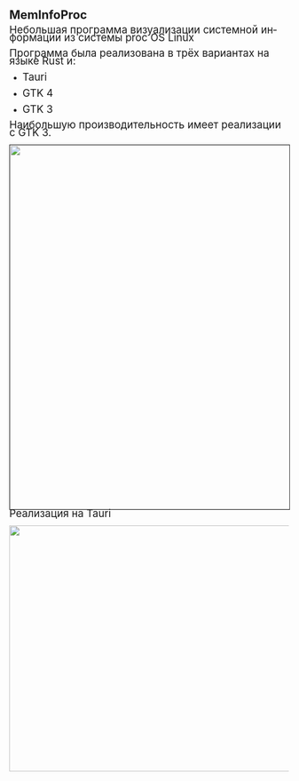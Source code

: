 <!DOCTYPE html>
<html>
<head>
	<meta http-equiv="content-type" content="text/html; charset=utf-8"/>
	<title></title>
	<meta name="generator" content="LibreOffice 7.3.7.2 (Linux)"/>
	<meta name="created" content="2023-02-07T18:27:29.854149334"/>
	<meta name="changed" content="2023-02-07T18:49:27.241134537"/>
	<style type="text/css">
		@page { size: 21cm 29.7cm; margin: 2cm }
		p { line-height: 115%; margin-bottom: 0.25cm; background: transparent }
		a:link { color: #000080; so-language: zxx; text-decoration: underline }
		a:visited { color: #800000; so-language: zxx; text-decoration: underline }
	</style>
</head>
<body lang="ru-RU" link="#000080" vlink="#800000" dir="ltr"><p style="line-height: 100%; margin-bottom: 0cm">
<font size="4" style="font-size: 16pt"><b>MemInfoProc</b></font></p>
<p style="font-weight: normal; line-height: 100%; margin-bottom: 0cm">
<font size="4" style="font-size: 14pt">Небольшая программа
визуализации системной информации из
системы proc OS Linux</font></p>
<p style="font-weight: normal; line-height: 100%; margin-bottom: 0cm">
<font size="4" style="font-size: 14pt">Программа была
реализована в трёх вариантах на языке
Rust и:</font></p>
<ul>
	<li><p style="font-weight: normal; line-height: 100%; margin-bottom: 0cm">
	<font size="4" style="font-size: 14pt">Tauri</font></p>
	<li><p style="font-weight: normal; line-height: 100%; margin-bottom: 0cm">
	<font size="4" style="font-size: 14pt">GTK 4</font></p>
	<li><p style="font-weight: normal; line-height: 100%; margin-bottom: 0cm">
	<font size="4" style="font-size: 14pt">GTK 3</font></p>
</ul>
<p style="font-weight: normal; line-height: 100%; margin-bottom: 0cm">
<font size="4" style="font-size: 14pt">Наибольшую
производительность имеет реализации
с GTK 3.</font></p>
<p style="font-weight: normal; line-height: 100%; margin-bottom: 0cm">
<font color="#333333">
  <img src="README.md_html_5e6553c26f68b43.png" name="Изображение2" align="left" width="639" height="656" border="1"/>
</font>
<br/>

</p>
<p style="font-weight: normal; line-height: 100%; margin-bottom: 0cm">
<br/>

</p>
<p style="font-weight: normal; line-height: 100%; margin-bottom: 0cm">
<br/>

</p>
<p style="font-weight: normal; line-height: 100%; margin-bottom: 0cm">
<br/>

</p>
<p style="font-weight: normal; line-height: 100%; margin-bottom: 0cm">
<br/>

</p>
<p style="font-weight: normal; line-height: 100%; margin-bottom: 0cm">
<br/>

</p>
<p style="font-weight: normal; line-height: 100%; margin-bottom: 0cm">
<font size="4" style="font-size: 14pt">Реализация на
Tauri</font></p>
<p style="font-weight: normal; line-height: 100%; margin-bottom: 0cm">
<img src="README.md_html_b9bd5e7bdf7d5029.png" name="Изображение1" align="left" width="643" height="443" border="0"/>
<br/>

</p>
<p style="font-weight: normal; line-height: 100%; margin-bottom: 0cm">
<br/>

</p>
</body>
</html>